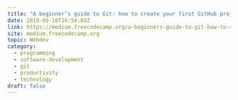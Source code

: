 ```yaml
---
title: "A beginner’s guide to Git: how to create your first GitHub project"
date: 2019-05-16T16:54:03Z
link: https://medium.freecodecamp.org/a-beginners-guide-to-git-how-to-create-your-first-github-project-c3ff53f56861?source=rss----336d898217ee---4&utm_medium=RSS&utm_source=hune
site: medium.freecodecamp.org
topic: Webdev
category:
  - programming
  - software-development
  - git
  - productivity
  - technology
draft: false
---
```

